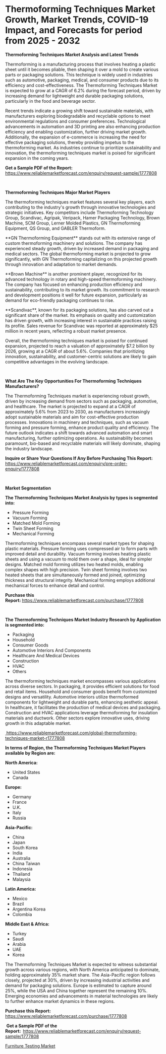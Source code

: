 <p><h1>Thermoforming Techniques Market Growth, Market Trends, COVID-19 Impact, and Forecasts for period from 2025 - 2032</h1></p><p><strong>Thermoforming Techniques Market Analysis and Latest Trends</strong></p>
<p><p>Thermoforming is a manufacturing process that involves heating a plastic sheet until it becomes pliable, then shaping it over a mold to create various parts or packaging solutions. This technique is widely used in industries such as automotive, packaging, medical, and consumer products due to its efficiency and cost-effectiveness. The Thermoforming Techniques Market is expected to grow at a CAGR of 6.2% during the forecast period, driven by increasing demand for lightweight and durable packaging solutions, particularly in the food and beverage sector. </p><p>Recent trends indicate a growing shift toward sustainable materials, with manufacturers exploring biodegradable and recyclable options to meet environmental regulations and consumer preferences. Technological advancements in automation and 3D printing are also enhancing production efficiency and enabling customization, further driving market growth. Additionally, the expansion of e-commerce is increasing the need for effective packaging solutions, thereby providing impetus to the thermoforming market. As industries continue to prioritize sustainability and innovation, the thermoforming techniques market is poised for significant expansion in the coming years.</p></p>
<p><strong>Get a Sample PDF of the Report:&nbsp;</strong> <a href="https://www.reliablemarketforecast.com/enquiry/request-sample/1777808?utm_campaign=2479&utm_medium=2&utm_source=Github&utm_content=ia&utm_term=09032025&utm_id=thermoforming-techniques">https://www.reliablemarketforecast.com/enquiry/request-sample/1777808</a></p>
<p>&nbsp;</p>
<p><strong>Thermoforming Techniques Major Market Players</strong></p>
<p><p>The thermoforming techniques market features several key players, each contributing to the industry's growth through innovative technologies and strategic initiatives. Key competitors include Thermoforming Technology Group, Scandivac, Agripak, Veripack, Hamer Packaging Technology, Brown Machine, SCM Group, Lerner Molded Plastics, GN Thermoforming Equipment, QS Group, and GABLER Thermoform.</p><p>**GN Thermoforming Equipment** stands out with its extensive range of custom thermoforming machinery and solutions. The company has experienced steady growth, driven by increased demand in packaging and medical sectors. The global thermoforming market is projected to grow significantly, with GN Thermoforming capitalizing on this projected growth through innovation and adaptation to market demands.</p><p>**Brown Machine** is another prominent player, recognized for its advanced technology in rotary and high-speed thermoforming machinery. The company has focused on enhancing production efficiency and sustainability, contributing to its market growth. Its commitment to research and development positions it well for future expansion, particularly as demand for eco-friendly packaging continues to rise.</p><p>**Scandivac**, known for its packaging solutions, has also carved out a significant share of the market. Its emphasis on quality and customization has driven growth, with increasing interest in sustainable practices raising its profile. Sales revenue for Scandivac was reported at approximately $25 million in recent years, reflecting a robust market presence.</p><p>Overall, the thermoforming techniques market is poised for continued expansion, projected to reach a valuation of approximately $7.2 billion by 2026, growing at a CAGR of about 5.6%. Companies that prioritizing innovation, sustainability, and customer-centric solutions are likely to gain competitive advantages in the evolving landscape.</p></p>
<p>&nbsp;</p>
<p><strong>What Are The Key Opportunities For Thermoforming Techniques Manufacturers?</strong></p>
<p><p>The Thermoforming Techniques market is experiencing robust growth, driven by increasing demand from sectors such as packaging, automotive, and healthcare. The market is projected to expand at a CAGR of approximately 5.6% from 2023 to 2030, as manufacturers increasingly adopt sustainable materials and aim for cost-effective production processes. Innovations in machinery and techniques, such as vacuum forming and pressure forming, enhance product quality and efficiency. The future outlook indicates a shift towards advanced automation and smart manufacturing, further optimizing operations. As sustainability becomes paramount, bio-based and recyclable materials will likely dominate, shaping the industry landscape.</p></p>
<p><strong>Inquire or Share Your Questions If Any Before Purchasing This Report:</strong> <a href="https://www.reliablemarketforecast.com/enquiry/pre-order-enquiry/1777808?utm_campaign=2479&utm_medium=2&utm_source=Github&utm_content=ia&utm_term=09032025&utm_id=thermoforming-techniques">https://www.reliablemarketforecast.com/enquiry/pre-order-enquiry/1777808</a></p>
<p>&nbsp;</p>
<p><strong>Market Segmentation</strong></p>
<p><strong>The Thermoforming Techniques Market Analysis by types is segmented into:</strong></p>
<p><ul><li>Pressure Forming</li><li>Vacuum Forming</li><li>Matched Mold Forming</li><li>Twin Sheet Forming</li><li>Mechanical Forming</li></ul></p>
<p><p>Thermoforming techniques encompass several market types for shaping plastic materials. Pressure forming uses compressed air to form parts with improved detail and durability. Vacuum forming involves heating plastic sheets and using a vacuum to mold them over a shape, ideal for simpler designs. Matched mold forming utilizes two heated molds, enabling complex shapes with high precision. Twin sheet forming involves two heated sheets that are simultaneously formed and joined, optimizing thickness and structural integrity. Mechanical forming employs additional mechanical forces to enhance detail and control.</p></p>
<p><strong>Purchase this Report:&nbsp;</strong><a href="https://www.reliablemarketforecast.com/purchase/1777808?utm_campaign=2479&utm_medium=2&utm_source=Github&utm_content=ia&utm_term=09032025&utm_id=thermoforming-techniques">https://www.reliablemarketforecast.com/purchase/1777808</a></p>
<p>&nbsp;</p>
<p><strong>The Thermoforming Techniques Market Industry Research by Application is segmented into:</strong></p>
<p><ul><li>Packaging</li><li>Household</li><li>Consumer Goods</li><li>Automotive Interiors And Components</li><li>Healthcare And Medical Devices</li><li>Construction</li><li>HVAC</li><li>Others</li></ul></p>
<p><p>The thermoforming techniques market encompasses various applications across diverse sectors. In packaging, it provides efficient solutions for food and retail items. Household and consumer goods benefit from customized designs and versatility. Automotive interiors utilize thermoformed components for lightweight and durable parts, enhancing aesthetic appeal. In healthcare, it facilitates the production of medical devices and packaging. Construction and HVAC applications leverage thermoforming for insulation materials and ductwork. Other sectors explore innovative uses, driving growth in this adaptable market.</p></p>
<p><a href="https://www.reliablemarketforecast.com/global-thermoforming-techniques-market-r1777808?utm_campaign=2479&utm_medium=2&utm_source=Github&utm_content=ia&utm_term=09032025&utm_id=thermoforming-techniques">&nbsp;https://www.reliablemarketforecast.com/global-thermoforming-techniques-market-r1777808</a></p>
<p><strong>In terms of Region, the Thermoforming Techniques Market Players available by Region are:</strong></p>
<p>
    <p> <strong> North America: </strong>
        <ul>
            <li>United States</li>
            <li>Canada</li>
        </ul>
        </p> 
    <p> <strong> Europe: </strong>
        <ul>
            <li>Germany</li>
            <li>France</li>
            <li>U.K.</li>
            <li>Italy</li>
            <li>Russia</li>
        </ul>
        </p> 
    <p> <strong> Asia-Pacific: </strong>
        <ul>
            <li>China</li>
            <li>Japan</li>
            <li>South Korea</li>
            <li>India</li>
            <li>Australia</li>
            <li>China Taiwan</li>
            <li>Indonesia</li>
            <li>Thailand</li>
            <li>Malaysia</li>
        </ul>
        </p> 
    <p> <strong> Latin America: </strong>
        <ul>
            <li>Mexico</li>
            <li>Brazil</li>
            <li>Argentina Korea</li>
            <li>Colombia</li>
        </ul>
        </p> 
    <p> <strong> Middle East & Africa: </strong>
        <ul>
            <li>Turkey</li>
            <li>Saudi</li>
            <li>Arabia</li>
            <li>UAE</li>
            <li>Korea</li>
        </ul>
    </p>
    </p>
<p><p>The Thermoforming Techniques Market is expected to witness substantial growth across various regions, with North America anticipated to dominate, holding approximately 35% market share. The Asia-Pacific region follows closely, projected at 30%, driven by increasing industrial activities and demand for packaging solutions. Europe is estimated to capture around 25%, while the USA and China together represent the remaining 10%. Emerging economies and advancements in material technologies are likely to further enhance market dynamics in these regions.</p></p>
<p><strong>Purchase this Report: </strong><a href="https://www.reliablemarketforecast.com/purchase/1777808?utm_campaign=2479&utm_medium=2&utm_source=Github&utm_content=ia&utm_term=09032025&utm_id=thermoforming-techniques">https://www.reliablemarketforecast.com/purchase/1777808</a></p>
<p>&nbsp;<strong>Get a Sample PDF of the Report:&nbsp;&nbsp;</strong><a href="https://www.reliablemarketforecast.com/enquiry/request-sample/1777808?utm_campaign=2479&utm_medium=2&utm_source=Github&utm_content=ia&utm_term=09032025&utm_id=thermoforming-techniques">https://www.reliablemarketforecast.com/enquiry/request-sample/1777808</a></p>
<p><strong></strong></p>
<p><p><a href="https://github.com/lizamflotow/Market-Research-Report-List-1/blob/main/furniture-testing-market.md?utm_campaign=2479&utm_medium=2&utm_source=Github&utm_content=ia&utm_term=09032025&utm_id=thermoforming-techniques">Furniture Testing Market</a></p></p>
